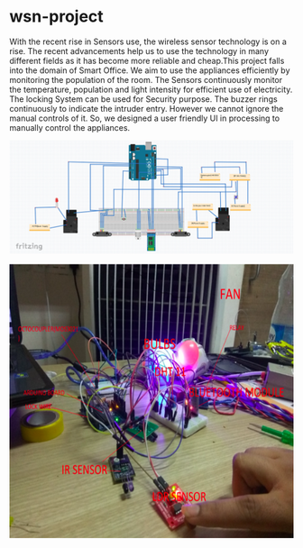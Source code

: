 # wsn-project
With the recent rise in Sensors use, the wireless sensor technology is on a rise.
The recent advancements help us to use the technology in many different fields
as it has become more reliable and cheap.This project falls into the domain of Smart Office. We
aim to use the appliances efficiently by monitoring the population of the room.
The Sensors continuously monitor the temperature, population and light intensity
for efficient use of electricity. The locking System can be used for Security
purpose. The buzzer rings continuously to indicate the intruder entry. However
we cannot ignore the manual controls of it. So, we designed a user friendly UI in
processing to manually control the appliances.





![alt text](https://raw.githubusercontent.com/pulkit604/wsn-project/master/Circuit%20Diagram.png)

![alt text](https://raw.githubusercontent.com/pulkit604/wsn-project/master/Screen%20Shot%202020-11-05%20at%2016.21.05.png)
